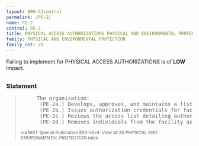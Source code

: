 ```yaml
---
layout: 800-53control
permalink: /PE-2/
name: PE-2
control: PE-2
title: PHYSICAL ACCESS AUTHORIZATIONS PHYSICAL AND ENVIRONMENTAL PROTECTION
family: PHYSICAL AND ENVIRONMENTAL PROTECTION
family_cnt: 20
---
```

<p class="text-info">Failing to implement for PHYSICAL ACCESS AUTHORIZATIONS is of <b>LOW</b> impact.</p>

<h3 style="border-bottom:1px solid #ddd;margin:30px 0 8px 0;">Statement</h3>
<blockquote>
<pre>     The organization: 
      (PE-2a.) Develops, approves, and maintains a list of individuals with authorized access to the facility where the information system resides; 
      (PE-2b.) Issues authorization credentials for facility access; 
      (PE-2c.) Reviews the access list detailing authorized facility access by individuals [Assignment: organization-defined frequency]; and 
      (PE-2d.) Removes individuals from the facility access list when access is no longer required. 
</pre>
<p><small>via NIST Special Publication 800-53v4. View all 20 <i>PHYSICAL AND ENVIRONMENTAL PROTECTION</i> rules. <a href="/cce/ssg/group/$Group_id"><span class="glyphicon glyphicon-link"></span></a> </small></p>
</blockquote>

